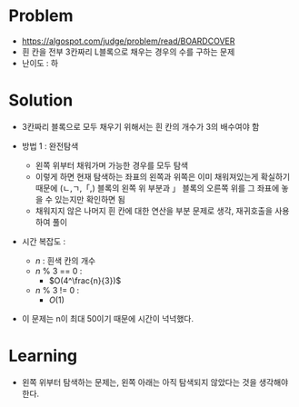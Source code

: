 # Problem
* https://algospot.com/judge/problem/read/BOARDCOVER
* 흰 칸을 전부 3칸짜리 L블록으로 채우는 경우의 수를 구하는 문제
* 난이도 : 하

# Solution
 
* 3칸짜리 블록으로 모두 채우기 위해서는 흰 칸의 개수가 3의 배수여야 함
* 방법 1 : 완전탐색
  * 왼쪽 위부터 채워가며 가능한 경우를 모두 탐색
  * 이렇게 하면 현재 탐색하는 좌표의 왼쪽과 위쪽은 이미 채워져있는게 확실하기 때문에 (ㄴ,ㄱ,「,) 블록의 왼쪽 위 부분과 」 블록의 오른쪽 위를 그 좌표에 놓을 수 있는지만 확인하면 됨 
  * 채워지지 않은 나머지 흰 칸에 대한 연산을 부분 문제로 생각, 재귀호출을 사용하여 풀이

* 시간 복잡도 :
  * $n$ : 흰색 칸의 개수
  * $n$ % $3$ == $0$ :
    * $O(4^\frac{n}{3})$
  * $n$ % $3$ != $0$ :
    * $O(1)$

* 이 문제는 n이 최대 50이기 때문에 시간이 넉넉했다.
# Learning
* 왼쪽 위부터 탐색하는 문제는, 왼쪽 아래는 아직 탐색되지 않았다는 것을 생각해야 한다.
